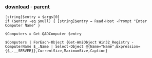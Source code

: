 ﻿---
pid:            1279
poster:         craigtech
title:          
date:           2009-08-17 13:51:44
format:         posh
parent:         1278
parent:         1278

---

# 

### [download](1279.ps1) - [parent](1278.md)



```posh
[string]$entry = $args[0]
if ($entry -eq $null) { [string]$entry = Read-Host -Prompt "Enter Computer Name" }

$Computers = Get-QADComputer $entry

$Computers | ForEach-Object {Get-WmiObject Win32_Registry -ComputerName $_.Name | Select-Object @{Name="Name";Expression={$_.__SERVER}},CurrentSize,MaximumSize,Caption}

```
